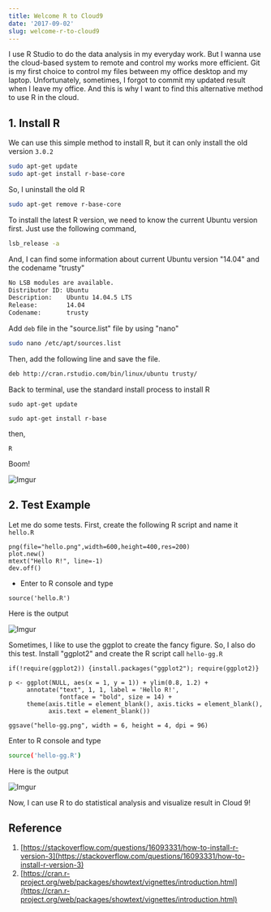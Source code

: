 ```yaml
---
title: Welcome R to Cloud9
date: '2017-09-02'
slug: welcome-r-to-cloud9
---
```


I use R Studio to do the data analysis in my everyday work. 
But I wanna use the cloud-based system to remote and control my works more efficient.
Git is my first choice to control my files between my office desktop and my laptop. 
Unfortunately, sometimes, I forgot to commit my updated result when I leave my office.
And this is why I want to find this alternative method to use R in the cloud.

## 1. Install R

We can use this simple method to install R, but it can only install the old version `3.0.2`

```bash
sudo apt-get update 
sudo apt-get install r-base-core
```

So, I uninstall the old R 

```bash
sudo apt-get remove r-base-core
```

To install the latest R version, we need to know the current Ubuntu version first. Just use the following command,

```bash
lsb_release -a
```

And, I can find some information about current Ubuntu version "14.04" and the codename "trusty"

```bash
No LSB modules are available.
Distributor ID: Ubuntu
Description:    Ubuntu 14.04.5 LTS
Release:        14.04
Codename:       trusty
```

Add `deb` file in the "source.list" file by using "nano"

```bash
sudo nano /etc/apt/sources.list    
```

Then, add the following line and save the file.

```bash
deb http://cran.rstudio.com/bin/linux/ubuntu trusty/
```

Back to terminal, use the standard install process to install R

```
sudo apt-get update
```

```
sudo apt-get install r-base
```

then,

```
R
```

Boom!

![Imgur](https://i.imgur.com/WKh7TpL.png)


## 2. Test Example 

Let me do some tests. First, create the following R script and name it `hello.R`

```
png(file="hello.png",width=600,height=400,res=200)
plot.new()
mtext("Hello R!", line=-1)
dev.off()
```

- Enter to R console and type

```
source('hello.R')
```

Here is the output

![Imgur](https://i.imgur.com/ygu89QM.png)

Sometimes, I like to use the ggplot to create the fancy figure. So, I also do this test. Install "ggplot2" and create the R script call `hello-gg.R`

```
if(!require(ggplot2)) {install.packages("ggplot2"); require(ggplot2)}

p <- ggplot(NULL, aes(x = 1, y = 1)) + ylim(0.8, 1.2) +
     annotate("text", 1, 1, label = 'Hello R!',
              fontface = "bold", size = 14) +
     theme(axis.title = element_blank(), axis.ticks = element_blank(),
           axis.text = element_blank())

ggsave("hello-gg.png", width = 6, height = 4, dpi = 96)
```

Enter to R console and type

```bash
source('hello-gg.R')
```

Here is the output

![Imgur](https://i.imgur.com/VQf5uiS.png)

Now, I can use R to do statistical analysis and visualize result in Cloud 9!

## Reference
1. [https://stackoverflow.com/questions/16093331/how-to-install-r-version-3](https://stackoverflow.com/questions/16093331/how-to-install-r-version-3)
2. [https://cran.r-project.org/web/packages/showtext/vignettes/introduction.html](https://cran.r-project.org/web/packages/showtext/vignettes/introduction.html)
